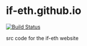 # if-eth.github.io
[![Build Status](https://travis-ci.org/if-eth/if-eth.github.io.svg?branch=cra)](https://travis-ci.org/if-eth/if-eth.github.io)

src code for the if-eth website
